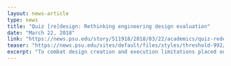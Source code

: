 ```yaml
---
layout: news-article
type: news
title: "Quiz [re]design: Rethinking engineering design evaluation"
date: "March 22, 2018"
link: "https://news.psu.edu/story/511918/2018/03/22/academics/quiz-redesign-rethinking-engineering-design-evaluation"
teaser: "https://news.psu.edu/sites/default/files/styles/threshold-992/public/37901885361_43ee4f3bc3_o.jpg?itok=0dz8wuom"
excerpt: "To combat design creation and execution limitations placed on students by traditional quizzes, Christopher McComb, assistant professor in engineering design and mechanical engineering, presented his EDSGN 100H: Introduction to Engineering Design students with a unique challenge — a design practicum."
---
```

